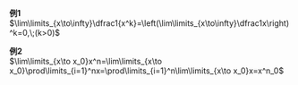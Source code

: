 **例1**  
$\lim\limits_{x\to\infty}\dfrac1{x^k}=\left(\lim\limits_{x\to\infty}\dfrac1x\right)^k=0,\;(k>0)$  
  
**例2**  
$\lim\limits_{x\to x_0}x^n=\lim\limits_{x\to x_0}\prod\limits_{i=1}^nx=\prod\limits_{i=1}^n\lim\limits_{x\to x_0}x=x^n_0$  
